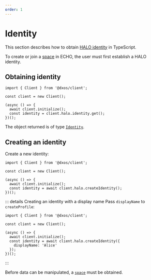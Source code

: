 ```yaml
---
order: 1
---
```


# Identity

This section describes how to obtain [HALO identity](../platform/halo.md) in TypeScript.

To create or join a [space](./spaces.md) in ECHO, the user must first establish a HALO identity.

## Obtaining identity

```ts{7} file=./snippets/get-identity.ts#L5-
import { Client } from '@dxos/client';

const client = new Client();

(async () => {
  await client.initialize();
  const identity = client.halo.identity.get();
})();
```

The object returned is of type [`Identity`](/api/@dxos/client/interfaces/Identity).

## Creating an identity

Create a new identity:

```ts{7} file=./snippets/create-identity.ts#L5-
import { Client } from '@dxos/client';

const client = new Client();

(async () => {
  await client.initialize();
  const identity = await client.halo.createIdentity();
})();
```

::: details Creating an identity with a display name
Pass `displayName` to `createProfile`:

```ts{8} file=./snippets/create-identity-displayname.ts#L5-
import { Client } from '@dxos/client';

const client = new Client();

(async () => {
  await client.initialize();
  const identity = await client.halo.createIdentity({
    displayName: 'Alice'
  });
})();
```

:::

Before data can be manipulated, a [`space`](./spaces.md) must be obtained.
